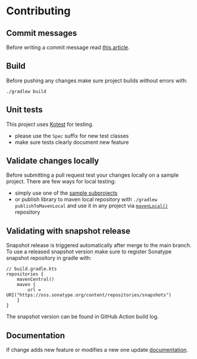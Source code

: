 # Contributing

## Commit messages
Before writing a commit message read [this article](https://chris.beams.io/posts/git-commit/).

## Build
Before pushing any changes make sure project builds without errors with:

```
./gradlew build
```

## Unit tests
This project uses [Kotest](https://kotest.io/) for testing.

- please use the `Spec` suffix for new test classes
- make sure tests clearly document new feature

## Validate changes locally
Before submitting a pull request test your changes locally on a sample project.
There are few ways for local testing:

- simply use one of the [sample subprojects](https://github.com/coditory/klog/tree/master/samples)
- or publish library to maven local repository with `./gradlew publishToMavenLocal` and use it in any project
  via [`mavenLocal()`](https://docs.gradle.org/current/userguide/declaring_repositories.html#sub:maven_local) repository

## Validating with snapshot release
Snapshot release is triggered automatically after merge to the main branch.
To use a released snapshot version make sure to register Sonatype snapshot repository in gradle with:

```
// build.gradle.kts
repositories {
    mavenCentral()
    maven {
        url = URI("https://oss.sonatype.org/content/repositories/snapshots")
    }
}
```

The snapshot version can be found in GitHub Action build log.

## Documentation
If change adds new feature or modifies a new one
update [documentation](https://github.com/coditory/klog/tree/master/samples).
